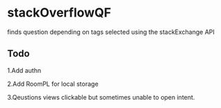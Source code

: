 # stackOverflowQF
finds question depending on tags selected using the stackExchange API

## Todo
1.Add authn

2.Add RoomPL for local storage

3.Qeustions views clickable but sometimes unable to open intent.

